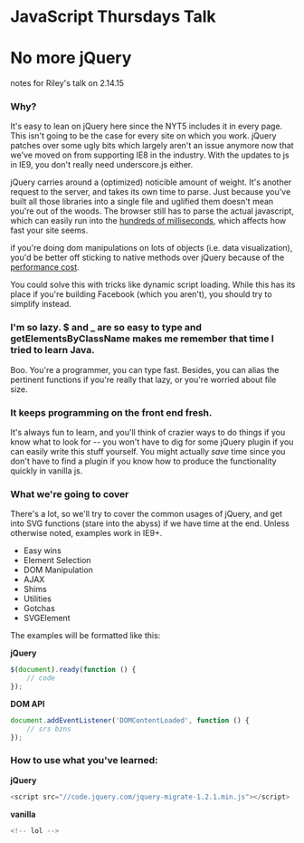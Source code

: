 # JavaScript Thursdays Talk
# No more jQuery

notes for Riley's talk on 2.14.15

### Why?

It's easy to lean on jQuery here since the NYT5 includes it in every page. This isn't going to be the case for every site on which you work. jQuery patches over some ugly bits which largely aren't an issue anymore now that we've moved on from supporting IE8 in the industry. With the updates to js in IE9, you don't really need underscore.js either.

jQuery carries around a (optimized) noticible amount of weight. It's another request to the server, and takes its own time to parse. Just because you've built all those libraries into a single file and uglified them doesn't mean you're out of the woods. The browser still has to parse the actual javascript, which can easily run into the [hundreds of milliseconds](http://timkadlec.com/2014/09/js-parse-and-execution-time/), which affects how fast your site seems.

if you're doing dom manipulations on lots of objects (i.e. data visualization), you'd be better off sticking to native methods over jQuery because of the [performance cost](http://jsperf.com/getelementbyid-vs-jquery-id/72).

You could solve this with tricks like dynamic script loading. While this has its place if you're building Facebook (which you aren't), you should try to simplify instead.

### I'm so lazy. $ and _ are so easy to type and getElementsByClassName makes me remember that time I tried to learn Java.

Boo. You're a programmer, you can type fast. Besides, you can alias the pertinent functions if you're really that lazy, or you're worried about file size.

### It keeps programming on the front end fresh.

It's always fun to learn, and you'll think of crazier ways to do things if you know what to look for -- you won't have to dig for some jQuery plugin if you can easily write this stuff yourself. You might actually _save_ time since you don't have to find a plugin if you know how to produce the functionality quickly in vanilla js.

### What we're going to cover

There's a lot, so we'll try to cover the common usages of jQuery, and get into SVG functions (stare into the abyss) if we have time at the end. Unless otherwise noted, examples work in IE9+.

* Easy wins
* Element Selection
* DOM Manipulation
* AJAX
* Shims
* Utilities
* Gotchas
* SVGElement

The examples will be formatted like this:

**jQuery**
```javascript
$(document).ready(function () {
    // code
});
```

**DOM API**
```javascript
document.addEventListener('DOMContentLoaded', function () {
    // srs bzns
});
```

### How to use what you've learned:

**jQuery**
```javascript
<script src="//code.jquery.com/jquery-migrate-1.2.1.min.js"></script>
```

**vanilla**
```javascript
<!-- lol -->
```